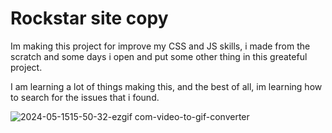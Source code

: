 <h1>Rockstar site copy</h1>
<p>Im making this project for improve my CSS and JS skills, i made from the scratch and some days i open and put some other thing in this greateful project.</p>

<p>I am learning a lot of things making this, and the best of all, im learning how to search for the issues that i found.</p>

![2024-05-1515-50-32-ezgif com-video-to-gif-converter](https://github.com/Fuuuzer/gta-site-copy/assets/86896140/d548415d-50f9-4426-b7c1-4ca13d5b2d28)
